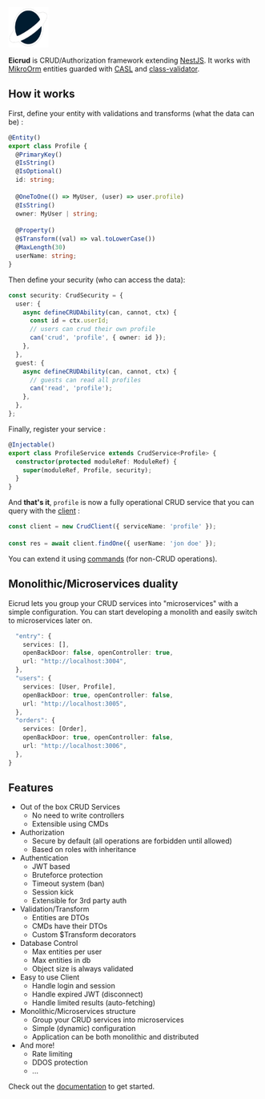 <img height="80" width="80" src="./docs/planet.svg">

**Eicrud** is CRUD/Authorization framework extending [NestJS](https://github.com/nestjs/nest). It works with [MikroOrm](https://mikro-orm.io/) entities guarded with [CASL](https://casl.js.org) and [class-validator](https://github.com/typestack/class-validator).

## How it works

First, define your entity with validations and transforms (what the data can be) :

```typescript
@Entity()
export class Profile {
  @PrimaryKey()
  @IsString()
  @IsOptional()
  id: string;

  @OneToOne(() => MyUser, (user) => user.profile)
  @IsString()
  owner: MyUser | string;

  @Property()
  @$Transform((val) => val.toLowerCase())
  @MaxLength(30)
  userName: string;
}
```

Then define your security (who can access the data):

```typescript
const security: CrudSecurity = {
  user: {
    async defineCRUDAbility(can, cannot, ctx) {
      const id = ctx.userId;
      // users can crud their own profile
      can('crud', 'profile', { owner: id });
    },
  },
  guest: {
    async defineCRUDAbility(can, cannot, ctx) {
      // guests can read all profiles
      can('read', 'profile');
    },
  },
};
```

Finally, register your service :

```typescript
@Injectable()
export class ProfileService extends CrudService<Profile> {
  constructor(protected moduleRef: ModuleRef) {
    super(moduleRef, Profile, security);
  }
}
```

And **that's it**, `profile` is now a fully operational CRUD service that you can query with the [client](#client) :

```typescript
const client = new CrudClient({ serviceName: 'profile' });

const res = await client.findOne({ userName: 'jon doe' });
```

You can extend it using [commands](#commands) (for non-CRUD operations).

## Monolithic/Microservices duality

Eicrud lets you group your CRUD services into "microservices" with a simple configuration. You can start developing a monolith and easily switch to microservices later on.

```typescript
  "entry": {
    services: [],
    openBackDoor: false, openController: true,
    url: "http://localhost:3004",
  },
  "users": {
    services: [User, Profile],
    openBackDoor: true, openController: false,
    url: "http://localhost:3005",
  },
  "orders": {
    services: [Order],
    openBackDoor: true, openController: false,
    url: "http://localhost:3006",
  },
}
```

## Features

- Out of the box CRUD Services
  - No need to write controllers
  - Extensible using CMDs
- Authorization
  - Secure by default (all operations are forbidden until allowed)
  - Based on roles with inheritance
- Authentication
  - JWT based
  - Bruteforce protection
  - Timeout system (ban)
  - Session kick
  - Extensible for 3rd party auth
- Validation/Transform
  - Entities are DTOs
  - CMDs have their DTOs
  - Custom $Transform decorators
- Database Control
  - Max entities per user
  - Max entities in db
  - Object size is always validated
- Easy to use Client
  - Handle login and session
  - Handle expired JWT (disconnect)
  - Handle limited results (auto-fetching)
- Monolithic/Microservices structure
  - Group your CRUD services into microservices
  - Simple (dynamic) configuration
  - Application can be both monolithic and distributed
- And more!
  - Rate limiting
  - DDOS protection
  - ...

Check out the [documentation](https://docs.eicrud.com/installation) to get started.
